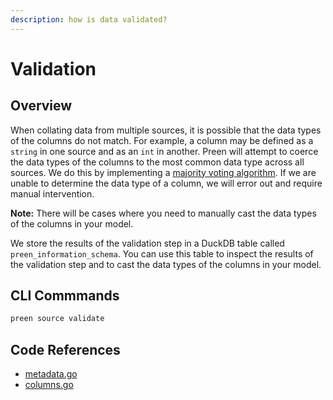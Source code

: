 ```yaml
---
description: how is data validated?
---
```


# Validation

## Overview

When collating data from multiple sources, it is possible that the data types of the columns do not match. For example, a column may be defined as a `string` in one source and as an `int` in another. Preen will attempt to coerce the data types of the columns to the most common data type across all sources. We do this by implementing a [majority voting algorithm](https://en.wikipedia.org/wiki/Boyer%E2%80%93Moore_majority_vote_algorithm). If we are unable to determine the data type of a column, we will error out and require manual intervention.

**Note:** There will be cases where you need to manually cast the data types of the columns in your model.

We store the results of the validation step in a DuckDB table called `preen_information_schema`. You can use this table to inspect the results of the validation step and to cast the data types of the columns in your model.

## CLI Commmands

```bash
preen source validate
```

## Code References

- [metadata.go](https://github.com/preendata/preen/blob/main/internal/engine/metadata.go)
- [columns.go](https://github.com/preendata/preen/blob/main/internal/engine/columns.go)

